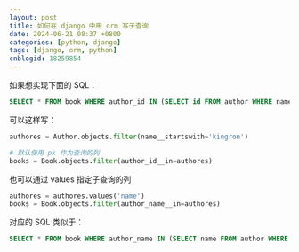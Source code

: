 ```yaml
---
layout: post
title: 如何在 django 中用 orm 写子查询
date: 2024-06-21 08:37 +0800
categories: [python, django]
tags: [django, orm, python]
cnblogid: 18259854
---
```

如果想实现下面的 SQL：

```sql
SELECT * FROM book WHERE author_id IN (SELECT id FROM author WHERE name LIKE 'kingron%')
```

可以这样写：

```python
authores = Author.objects.filter(name__startswith='kingron')

# 默认使用 pk 作为查询的列
books = Book.objects.filter(author_id__in=authores)
```

也可以通过 values 指定子查询的列
```python
authores = authores.values('name')
books = Book.objects.filter(author_name__in=authores)
```

对应的 SQL 类似于：
```sql
SELECT * FROM book WHERE author_name IN (SELECT name FROM author WHERE name LIKE 'kingron%')
```

